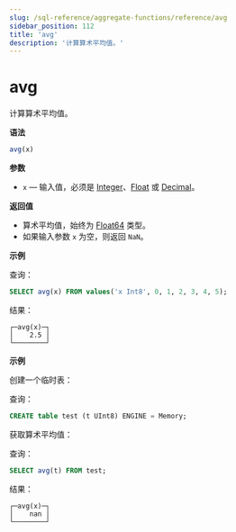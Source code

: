 ```yaml
---
slug: /sql-reference/aggregate-functions/reference/avg
sidebar_position: 112
title: 'avg'
description: '计算算术平均值。'
---
```



# avg

计算算术平均值。

**语法**

``` sql
avg(x)
```

**参数**

- `x` — 输入值，必须是 [Integer](../../../sql-reference/data-types/int-uint.md)、[Float](../../../sql-reference/data-types/float.md) 或 [Decimal](../../../sql-reference/data-types/decimal.md)。

**返回值**

- 算术平均值，始终为 [Float64](../../../sql-reference/data-types/float.md) 类型。
- 如果输入参数 `x` 为空，则返回 `NaN`。

**示例**

查询：

``` sql
SELECT avg(x) FROM values('x Int8', 0, 1, 2, 3, 4, 5);
```

结果：

``` text
┌─avg(x)─┐
│    2.5 │
└────────┘
```

**示例**

创建一个临时表：

查询：

``` sql
CREATE table test (t UInt8) ENGINE = Memory;
```

获取算术平均值：

查询：

```sql
SELECT avg(t) FROM test;
```

结果：

``` text
┌─avg(x)─┐
│    nan │
└────────┘
```
